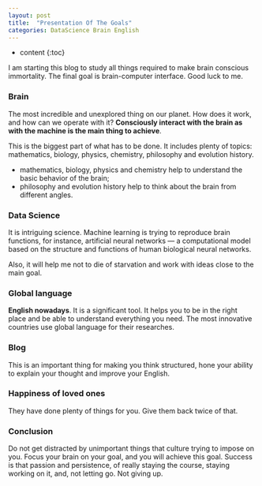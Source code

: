 ```yaml
---
layout: post 
title:  "Presentation Of The Goals"
categories: DataScience Brain English
---
```


* content 
{:toc}

I am starting this blog to study all things required to make brain conscious immortality.
The final goal is brain-computer interface. Good luck to me.



### Brain

The most incredible and unexplored thing on our planet. How does it work, and how can we operate with it?
**Consciously interact with the brain as with the machine is the main thing to achieve**.


This is the biggest part of what has to be done. It includes plenty of topics: mathematics, biology, physics, chemistry, philosophy and evolution history.
- mathematics, biology, physics and chemistry help to understand the basic behavior of the brain;
- philosophy and evolution history help to think about the brain from different angles.


### Data Science

It is intriguing science. Machine learning is trying to reproduce brain functions, for instance, artificial neural networks — 
a computational model based on the structure and functions of human biological neural networks.


Also, it will help me not to die of starvation and work with ideas close to the main goal.


### Global language

**English nowadays**. It is a significant tool. It helps you to be in the right place and be able 
to understand everything you need. The most innovative countries use global language for their researches.


### Blog

This is an important thing for making you think structured, hone your ability to explain your thought 
and improve your English.


### Happiness of loved ones

They have done plenty of things for you. Give them back twice of that.


### Conclusion

Do not get distracted by unimportant things that culture trying to impose on you. 
Focus your brain on your goal, and you will achieve this goal. Success is that passion and persistence,
of really staying the course, staying working on it, and, not letting go. Not giving up.

